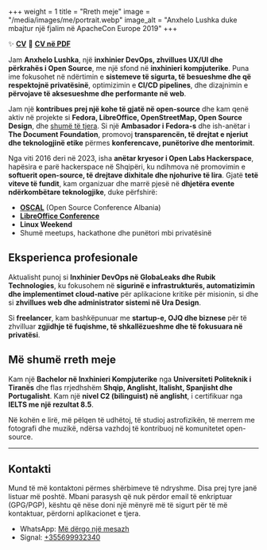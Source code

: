 +++
weight = 1
title = "Rreth meje"
image = "/media/images/me/portrait.webp"
image_alt = "Anxhelo Lushka duke mbajtur një fjalim në ApacheCon Europe 2019"
+++

:sparkles: **[CV](/resume "CV-ja ime në një faqe të vetme")** :scroll: **[CV në PDF](/files/Resume%20-%20Anxhelo%20Lushka.pdf "CV-ja ime e shkurtër në format PDF")**  

Jam **Anxhelo Lushka**, një **inxhinier DevOps, zhvillues UX/UI dhe përkrahës i Open Source**, me një sfond në **inxhinieri kompjuterike**. Puna ime fokusohet në ndërtimin e **sistemeve të sigurta, të besueshme dhe që respektojnë privatësinë**, optimizimin e **CI/CD pipelines**, dhe dizajnimin e **përvojave të aksesueshme dhe performante në web**.  

Jam një **kontribues prej një kohe të gjatë në open-source** dhe kam qenë aktiv në projekte si **Fedora, LibreOffice, OpenStreetMap, Open Source Design**, dhe [shumë të tjera](https://github.com/AnXh3L0). Si një **Ambasador i Fedora-s** dhe ish-anëtar i **The Document Foundation**, promovoj **transparencën, të drejtat e njeriut dhe teknologjinë etike** përmes **konferencave, punëtorive dhe mentorimit**.  

Nga viti 2016 deri në 2023, isha **anëtar kryesor i Open Labs Hackerspace**, hapësira e parë hackerspace në Shqipëri, ku ndihmova në promovimin e **softuerit open-source, të drejtave dixhitale dhe njohurive të lira**. Gjatë **tetë viteve të fundit**, kam organizuar dhe marrë pjesë në **dhjetëra evente ndërkombëtare teknologjike**, duke përfshirë:  

- **[OSCAL](https://web.archive.org/web/20180527082706/https://oscal.openlabs.cc/)** (Open Source Conference Albania)  
- **[LibreOffice Conference](https://libocon.org/2018)**  
- **Linux Weekend**  
- Shumë meetups, hackathone dhe punëtori mbi privatësinë  

## Eksperienca profesionale  

Aktualisht punoj si **Inxhinier DevOps në GlobaLeaks dhe Rubik Technologies**, ku fokusohem në **sigurinë e infrastrukturës, automatizimin dhe implementimet cloud-native** për aplikacione kritike për misionin, si dhe si **zhvillues web dhe administrator sistemi në Ura Design**.  

Si **freelancer**, kam bashkëpunuar me **startup-e, OJQ dhe biznese** për të zhvilluar **zgjidhje të fuqishme, të shkallëzueshme dhe të fokusuara në privatësi**.  

## Më shumë rreth meje  

Kam një **Bachelor në Inxhinieri Kompjuterike** nga **Universiteti Politeknik i Tiranës** dhe flas rrjedhshëm **Shqip, Anglisht, Italisht, Spanjisht dhe Portugalisht**. Kam një **nivel C2 (bilinguist) në anglisht**, i certifikuar nga **IELTS me një rezultat 8.5**.  

Në kohën e lirë, më pëlqen të udhëtoj, të studioj astrofizikën, të merrem me fotografi dhe muzikë, ndërsa vazhdoj të kontribuoj në komunitetet open-source.  

---

## Kontakti  

Mund të më kontaktoni përmes shërbimeve të ndryshme. Disa prej tyre janë listuar më poshtë. Mbani parasysh që nuk përdor email të enkriptuar (GPG/PGP), kështu që nëse doni një mënyrë më të sigurt për të më kontaktuar, përdorni aplikacionet e tjera.  

- WhatsApp: [Më dërgo një mesazh](https://wa.me/+355699932340?text=Përshëndetje%20aty)  
- Signal: [+355699932340](tel:+355699932340)  
